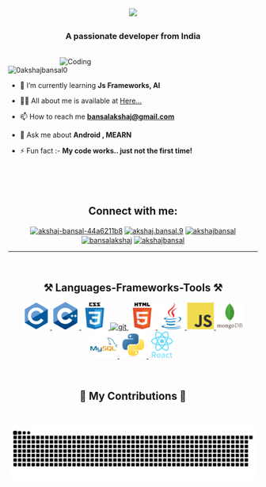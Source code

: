 <h1 align="center">
    <img src="https://readme-typing-svg.herokuapp.com/?font=Righteous&size=35&center=true&vCenter=true&width=500&height=70&duration=5500&lines=Hi+There!+👋;+I'm+Akshaj+Bansal!;" />
</h1>

<h3 align="center">A passionate developer from India</h3> <br/>
<img align="right" alt="Coding" width="400" src="https://cdn.dribbble.com/users/1162077/screenshots/3848914/programmer.gif">


<p align="left"> <img src="https://komarev.com/ghpvc/?username=0akshajbansal0&label=Profile%20views&color=0e75b6&style=flat" alt="0akshajbansal0" /> </p>

- 🌱 I’m currently learning **Js Frameworks, AI**

- 👨‍💻 All about me is available at <a href="https://www.linkedin.com/in/akshaj-bansal-44a6211b8/">Here...</a>

- 📫 How to reach me **bansalakshaj@gmail.com**

- 💬 Ask me about **Android , MEARN**

- ⚡ Fun fact :- **My code works.. just not the first time!**


<br/>
<br/>
<br/>
<h2 align="center">Connect with me:</h2>
<p align="center">
<a href="https://linkedin.com/in/akshaj-bansal-44a6211b8" target="blank"><img align="center" src="https://raw.githubusercontent.com/rahuldkjain/github-profile-readme-generator/master/src/images/icons/Social/linked-in-alt.svg" alt="akshaj-bansal-44a6211b8" height="45" width="55" /></a>
<a href="https://fb.com/akshaj.bansal.9" target="blank"><img align="center" src="https://raw.githubusercontent.com/rahuldkjain/github-profile-readme-generator/master/src/images/icons/Social/facebook.svg" alt="akshaj.bansal.9" height="45" width="55" /></a>
<a href="https://instagram.com/akshajbansal" target="blank"><img align="center" src="https://raw.githubusercontent.com/rahuldkjain/github-profile-readme-generator/master/src/images/icons/Social/instagram.svg" alt="akshajbansal" height="45" width="55" /></a>
<a href="https://www.hackerrank.com/bansalakshaj" target="blank"><img align="center" src="https://raw.githubusercontent.com/rahuldkjain/github-profile-readme-generator/master/src/images/icons/Social/hackerrank.svg" alt="bansalakshaj" height="45" width="55" /></a>
<a href="https://www.leetcode.com/akshajbansal" target="blank"><img align="center" src="https://raw.githubusercontent.com/rahuldkjain/github-profile-readme-generator/master/src/images/icons/Social/leet-code.svg" alt="akshajbansal" height="45" width="55" /></a>
</p>


<hr/>
<br/>
<h2 align="center">⚒️ Languages-Frameworks-Tools ⚒️</h2>
<p align="center"> <a href="https://www.cprogramming.com/" target="_blank" rel="noreferrer"> <img src="https://raw.githubusercontent.com/devicons/devicon/master/icons/c/c-original.svg" alt="c" width="55" height="55"/> </a> <a href="https://www.w3schools.com/cpp/" target="_blank" rel="noreferrer"> <img src="https://raw.githubusercontent.com/devicons/devicon/master/icons/cplusplus/cplusplus-original.svg" alt="cplusplus" width="55" height="55"/> </a> <a href="https://www.w3schools.com/css/" target="_blank" rel="noreferrer"> <img src="https://raw.githubusercontent.com/devicons/devicon/master/icons/css3/css3-original-wordmark.svg" alt="css3" width="55" height="55"/> </a> <a href="https://git-scm.com/" target="_blank" rel="noreferrer"> <img src="https://www.vectorlogo.zone/logos/git-scm/git-scm-icon.svg" alt="git" width="55" height="55"/> </a> <a href="https://www.w3.org/html/" target="_blank" rel="noreferrer"> <img src="https://raw.githubusercontent.com/devicons/devicon/master/icons/html5/html5-original-wordmark.svg" alt="html5" width="55" height="55"/> </a> <a href="https://www.java.com" target="_blank" rel="noreferrer"> <img src="https://raw.githubusercontent.com/devicons/devicon/master/icons/java/java-original.svg" alt="java" width="55" height="55"/> </a> <a href="https://developer.mozilla.org/en-US/docs/Web/JavaScript" target="_blank" rel="noreferrer"> <img src="https://raw.githubusercontent.com/devicons/devicon/master/icons/javascript/javascript-original.svg" alt="javascript" width="55" height="55"/> </a> <a href="https://www.mongodb.com/" target="_blank" rel="noreferrer"> <img src="https://raw.githubusercontent.com/devicons/devicon/master/icons/mongodb/mongodb-original-wordmark.svg" alt="mongodb" width="55" height="55"/> </a> <a href="https://www.mysql.com/" target="_blank" rel="noreferrer"> <img src="https://raw.githubusercontent.com/devicons/devicon/master/icons/mysql/mysql-original-wordmark.svg" alt="mysql" width="55" height="55"/> </a> <a href="https://www.python.org" target="_blank" rel="noreferrer"> <img src="https://raw.githubusercontent.com/devicons/devicon/master/icons/python/python-original.svg" alt="python" width="55" height="55"/> </a> <a href="https://reactjs.org/" target="_blank" rel="noreferrer"> <img src="https://raw.githubusercontent.com/devicons/devicon/master/icons/react/react-original-wordmark.svg" alt="react" width="55" height="55"/> </a> </p>

<br/>

<div align="center">
    <h2>🐍 My Contributions 🐍</h2>
    <br/>
</div>
<div align="center">
    
  ![snake gif](https://github.com/0AkshajBansal0/0AkshajBansal0/blob/output/github-snake-dark.svg)
</div>
<br/>
	
